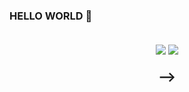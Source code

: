 ### HELLO WORLD 👋

<!--

<!-- Stats Card -->
<h2 align="center">
  <a>
    <img align="center" src="https://github-readme-stats.vercel.app/api?username=MilleniumModsSources&repo=github-readme-stats&count_private=true&include_all_commits=true&show_icons=true&theme=radical&card_width=750)]">
  </a>
  
<!-- Top Languages Card -->
  <a>
    <img align="center" src="https://github-readme-stats.vercel.app/api/top-langs?username=MilleniumModsSources&repo=github-readme-stats&langs_count=5&show_icons=true&theme=radical&layout=compact&card_width=445)]">
  </a>

-->
